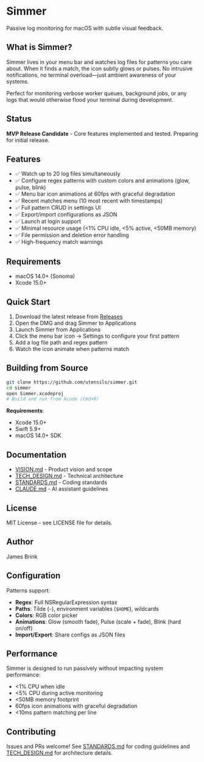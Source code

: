 # Simmer

Passive log monitoring for macOS with subtle visual feedback.

## What is Simmer?

Simmer lives in your menu bar and watches log files for patterns you care about. When it finds a match, the icon subtly glows or pulses. No intrusive notifications, no terminal overload—just ambient awareness of your systems.

Perfect for monitoring verbose worker queues, background jobs, or any logs that would otherwise flood your terminal during development.

## Status

**MVP Release Candidate** - Core features implemented and tested. Preparing for initial release.

## Features

- ✅ Watch up to 20 log files simultaneously
- ✅ Configure regex patterns with custom colors and animations (glow, pulse, blink)
- ✅ Menu bar icon animations at 60fps with graceful degradation
- ✅ Recent matches menu (10 most recent with timestamps)
- ✅ Full pattern CRUD in settings UI
- ✅ Export/import configurations as JSON
- ✅ Launch at login support
- ✅ Minimal resource usage (<1% CPU idle, <5% active, <50MB memory)
- ✅ File permission and deletion error handling
- ✅ High-frequency match warnings

## Requirements

- macOS 14.0+ (Sonoma)
- Xcode 15.0+

## Quick Start

1. Download the latest release from [Releases](https://github.com/utensils/simmer/releases)
2. Open the DMG and drag Simmer to Applications
3. Launch Simmer from Applications
4. Click the menu bar icon → Settings to configure your first pattern
5. Add a log file path and regex pattern
6. Watch the icon animate when patterns match

## Building from Source

```bash
git clone https://github.com/utensils/simmer.git
cd simmer
open Simmer.xcodeproj
# Build and run from Xcode (Cmd+R)
```

**Requirements**:
- Xcode 15.0+
- Swift 5.9+
- macOS 14.0+ SDK

## Documentation

- [VISION.md](VISION.md) - Product vision and scope
- [TECH_DESIGN.md](TECH_DESIGN.md) - Technical architecture
- [STANDARDS.md](STANDARDS.md) - Coding standards
- [CLAUDE.md](CLAUDE.md) - AI assistant guidelines

## License

MIT License - see LICENSE file for details.

## Author

James Brink

## Configuration

Patterns support:
- **Regex**: Full NSRegularExpression syntax
- **Paths**: Tilde (`~`), environment variables (`$HOME`), wildcards
- **Colors**: RGB color picker
- **Animations**: Glow (smooth fade), Pulse (scale + fade), Blink (hard on/off)
- **Import/Export**: Share configs as JSON files

## Performance

Simmer is designed to run passively without impacting system performance:
- <1% CPU when idle
- <5% CPU during active monitoring
- <50MB memory footprint
- 60fps icon animations with graceful degradation
- <10ms pattern matching per line

## Contributing

Issues and PRs welcome! See [STANDARDS.md](STANDARDS.md) for coding guidelines and [TECH_DESIGN.md](TECH_DESIGN.md) for architecture details.
